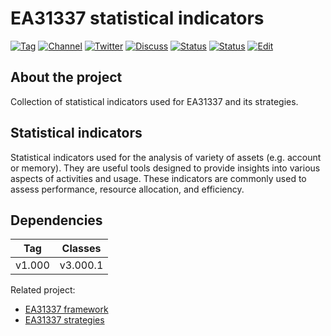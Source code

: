 # EA31337 statistical indicators

[![Tag][gh-tag-image]][gh-tag-link]
[![Channel][tg-channel-image]][tg-channel-link]
[![Twitter][twitter-image]][twitter-link]
[![Discuss][gh-discuss-badge]][gh-discuss-link]
[![Status][gha-image-check-master]][gha-link-check-master]
[![Status][gha-image-compile-master]][gha-link-compile-master]
[![Edit][gh-edit-badge]][gh-edit-link]

## About the project

Collection of statistical indicators used for EA31337 and its strategies.

## Statistical indicators

Statistical indicators used for the analysis of variety of assets (e.g. account
or memory). They are useful tools designed to provide insights into various
aspects of activities and usage. These indicators are commonly used to
assess performance, resource allocation, and efficiency.

## Dependencies

| Tag      | Classes    |
|:--------:|:----------:|
| v1.000   | v3.000.1   |

Related project:

- [EA31337 framework][gh-repo-classes]
- [EA31337 strategies][gh-repo-strats]

<!-- Named links -->

[gh-discuss-badge]: https://img.shields.io/badge/Discussions-Q&A-blue.svg?logo=github
[gh-discuss-link]: https://github.com/EA31337/EA31337-indicators/discussions

[gh-edit-badge]: https://img.shields.io/badge/GitHub-edit-purple.svg?logo=github
[gh-edit-link]: https://github.dev/EA31337/EA31337-indicators-stats

[gh-tag-image]: https://img.shields.io/github/tag/EA31337/EA31337-indicators-stats.svg?logo=github
[gh-tag-link]: https://github.com/EA31337/EA31337-indicators-stats/tags

[gha-link-check-master]: https://github.com/EA31337/EA31337-indicators-stats/actions?query=workflow:Check+branch%3Amaster
[gha-image-check-master]: https://github.com/EA31337/EA31337-indicators-stats/workflows/Check/badge.svg?branch=master
[gha-link-compile-master]: https://github.com/EA31337/EA31337-indicators-stats/actions?query=workflow:Compile+branch%3Amaster
[gha-image-compile-master]: https://github.com/EA31337/EA31337-indicators-stats/workflows/Compile/badge.svg?branch=master

[gh-repo-classes]: https://github.com/EA31337/EA31337-classes
[gh-repo-strats]: https://github.com/EA31337/EA31337-strategies

[tg-channel-image]: https://img.shields.io/badge/Telegram-join-0088CC.svg?logo=telegram
[tg-channel-link]: https://t.me/EA31337

[twitter-image]: https://img.shields.io/badge/EA31337-Follow-1DA1F2.svg?logo=Twitter
[twitter-link]: https://twitter.com/EA31337
